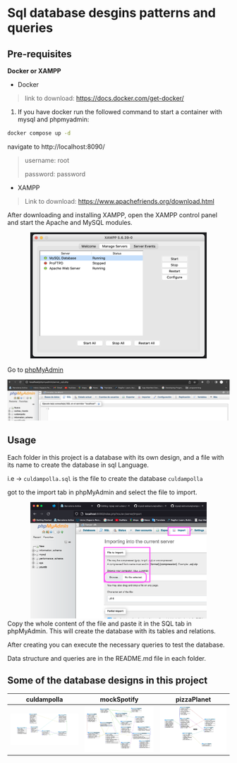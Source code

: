 # Sql database desgins patterns and queries

## Pre-requisites
__Docker or XAMPP__

- Docker
> link to download: https://docs.docker.com/get-docker/
1. If you have docker run the followed command to start a container with mysql and phpmyadmin:
   
```bash
docker compose up -d
```

navigate to http://localhost:8090/
> username: root
> 
> password: password


- XAMPP 
  
> Link to download: https://www.apachefriends.org/download.html

After downloading and installing XAMPP, open the XAMPP control panel and start the Apache and MySQL modules.
<div align="center">
<img src="./Screenshot%202023-07-17%20at%2015.10.01.png" width="400px">
</div>

Go to [phpMyAdmin](http://localhost/phpmyadmin/sql.php)

<img src="./Screenshot%202023-07-17%20at%2015.20.24.png">

## Usage

Each folder in this project is a database with its own design, and a file with its name to create the database in sql Language.

i.e -> ``culdampolla.sql`` is the file to create the database ``culdampolla``

got to the import tab in phpMyAdmin and select the file to import.
<div align="center">
<img src="./import.png" width="400px">
</div>
Copy the whole content of the file and paste it in the SQL tab in phpMyAdmin.
This will create the database with its tables and relations.

After creating you can execute the necessary queries to test the database.

Data structure and queries are in the README.md file in each folder.

## Some of the database designs in this project

| culdampolla                                                             | mockSpotify                                                                                         | pizzaPlanet                                                                   |
| ----------------------------------------------------------------------- | --------------------------------------------------------------------------------------------------- | ----------------------------------------------------------------------------- |
| <img src="./culldampolla/../culDampola/culdampollaDB.png" width="100%"> | <img alt="JavaScript" width="100%" src="./mockSpotify/Screenshot%202023-06-29%20at%2010.49.30.png"> | <img alt="JavaScript" width="100%" src="./pizzaPlanet/pizzaPlanetDesign.png"> |


